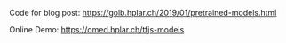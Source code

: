 Code for blog post: https://golb.hplar.ch/2019/01/pretrained-models.html

Online Demo: https://omed.hplar.ch/tfjs-models
